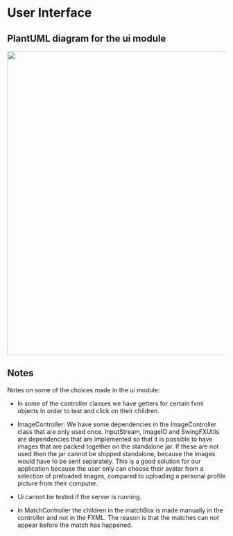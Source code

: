 # User Interface

## PlantUML diagram for the ui module

<p align="center">
    <img width="700" src="/uploads/377314bb8d4c40e91331c96a6cd98b21/uiDiagram.png">
</p>

## Notes

Notes on some of the choices made in the ui module:

- In some of the controller classes we have getters for certain fxml objects in order to test and click on their children.

- ImageController: We have some dependencies in the ImageController class that are only used once. InputStream, ImageIO and SwingFXUtils are dependencies that are implemented so that it is possible to have images that are packed together on the standalone jar. If these are not used then the jar cannot be shipped standalone, because the images would have to be sent separately. This is a good solution for our application because the user only can choose their avatar from a selection of preloaded images, compared to uploading a personal profile picture from their computer.

- Ui cannot be tested if the server is running.

- In MatchController the children in the matchBox is made manually in the controller and not in the FXML. The reason is that the matches can not appear before the match has happened.
